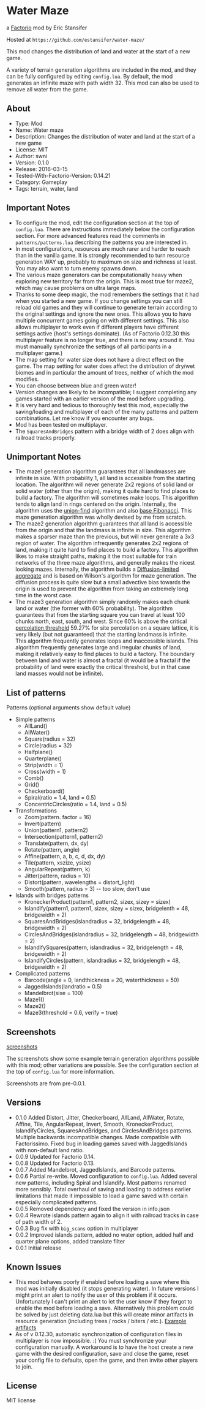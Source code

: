 # Water Maze

a [Factorio](http://factorio.com) mod by Eric Stansifer

Hosted at `https://github.com/estansifer/water-maze/`

This mod changes the distribution of land and water at the start of a new game.

A variety of terrain generation algorithms are included in the mod, and they can be fully
configured by editing `config.lua`. By default, the mod generates an infinite maze with path
width 32. This mod can also be used to remove all water from the game.

## About

 * Type: Mod
 * Name: Water maze
 * Description: Changes the distribution of water and land at the start of a new game
 * License: MIT
 * Author: swni
 * Version: 0.1.0
 * Release: 2016-03-15
 * Tested-With-Factorio-Version: 0.14.21
 * Category: Gameplay
 * Tags: terrain, water, land

## Important Notes

 * To configure the mod, edit the configuration section at the top of `config.lua`. There
 are instructions immediately below the configuration section. For more advanced features
 read the comments in `patterns/patterns.lua` describing the patterns you are interested in.
 * In most configurations, resources are much rarer and harder to reach than in the
 vanilla game. It is strongly recommended to turn resource generation WAY up, probably to
 maximum on size and richness at least. You may also want to turn enemy spawns down.
 * The various maze generators can be computationally heavy when exploring new territory
 far from the origin. This is most true for maze2, which may cause problems on ultra large
 maps.
 * Thanks to some deep magic, the mod remembers the settings that it had when you started a
 new game. If you change settings you can still reload old games and they will continue to
 generate terrain according to the original settings and ignore the new ones. This allows you
 to have multiple concurrent games going on with different settings. This also allows multiplayer
 to work even if different players have different settings active (host's settings dominate).
 (As of Factorio 0.12.30 this multiplayer feature is no longer true, and there is no way around
 it. You must manually synchronize the settings of all participants in a multiplayer game.)
 * The map setting for water size does not have a direct effect on the game. The map setting
 for water does affect the distribution of dry/wet biomes and in particular the amount of
 trees, neither of which the mod modifies.
 * You can choose between blue and green water!
 * Version changes are likely to be incompatible; I suggest completing any games started with
 an earlier version of the mod before upgrading.
 * It is very hard and tedious to thoroughly test this mod, especially the saving/loading
 and multiplayer of each of the many patterns and pattern combinations. Let me know if you
 encounter any bugs.
 * Mod has been tested on multiplayer.
 * The `SquaresAndBridges` pattern with a bridge width of 2 does align with railroad tracks properly.

## Unimportant Notes

 * The maze1 generation algorithm guarantees that all landmasses are infinite in size. With
 probability 1, all land is accessible from the starting location. The algorithm will never
 generate 2x2 regions of solid land or solid water (other than the origin), making it quite
 hard to find places to build a factory. The algorithm will sometimes make loops. This algorithm
 tends to align land in rings centered on the origin. Internally, the algorithm uses the
 [union-find](https://en.wikipedia.org/wiki/Disjoint-set_data_structure) algorithm and also
 [base Fibonacci](https://en.wikipedia.org/wiki/Zeckendorf%27s_theorem). This maze generation
 algorithm was wholly devised by me from scratch.
 * The maze2 generation algorithm guarantees that all land is accessible from the origin and
 that the landmass is infinite in size. This algorithm makes a sparser maze than the previous,
 but will never generate a 3x3 region of water. The algorithm infrequently generates 2x2 regions
 of land, making it quite hard to find places to build a factory. This algorithm likes to make
 straight paths, making it the most suitable for train networks of the three maze algorithms,
 and generally makes the nicest looking mazes. Internally, the algorithm builds a
 [Diffusion-limited aggregate](https://en.wikipedia.org/wiki/Diffusion-limited_aggregation) and
 is based on Wilson's algorithm for maze generation. The diffusion process is quite slow but a
 small advective bias towards the origin is used to prevent the algorithm from taking an
 extremely long time in the worst case.
 * The maze3 generation algorithm simply randomly makes each chunk land or water (the former
 with 60% probability). The algorithm guarantees that from the starting square you can travel at
 least 100 chunks north, east, south, and west. Since 60% is above the critical
 [percolation threshold](https://en.wikipedia.org/wiki/Percolation_threshold#Thresholds_on_Archimedean_lattices)
 59.27% for site percolation on a square lattice, it is very likely (but not guaranteed) that
 the starting landmass is infinite. This algorithm frequently generates loops and inaccessible
 islands. This algorithm frequently generates large and irregular chunks of land, making it
 relatively easy to find places to build a factory. The boundary between land and water is
 almost a fractal (it would be a fractal if the probability of land were exactly the critical
 threshold, but in that case land masses would not be infinite).

## List of patterns

Patterns (optional arguments show default value)

  * Simple patterns
      * AllLand()
      * AllWater()
      * Square(radius = 32)
      * Circle(radius = 32)
      * Halfplane()
      * Quarterplane()
      * Strip(width = 1)
      * Cross(width = 1)
      * Comb()
      * Grid()
      * Checkerboard()
      * Spiral(ratio = 1.4, land = 0.5)
      * ConcentricCircles(ratio = 1.4, land = 0.5)
  * Transformations
      * Zoom(pattern. factor = 16)
      * Invert(pattern)
      * Union(pattern1, pattern2)
      * Intersection(pattern1, pattern2)
      * Translate(pattern, dx, dy)
      * Rotate(pattern, angle)
      * Affine(pattern, a, b, c, d, dx, dy)
      * Tile(pattern, xszize, ysize)
      * AngularRepeat(pattern, k)
      * Jitter(pattern, radius = 10)
      * Distort(pattern, wavelengths = distort_light)
      * Smooth(pattern, radius = 3) -- too slow, don't use
  * Islands with bridges patterns
      * KroneckerProduct(pattern1, pattern2, sizex, sizey = sizex)
      * Islandify(pattern1, pattern1, sizex, sizey = sizex, bridgelenth = 48, bridgewidth = 2)
      * SquaresAndBridges(islandradius = 32, bridgelength = 48, bridgewidth = 2)
      * CirclesAndBridges(islandradius = 32, bridgelength = 48, bridgewidth = 2)
      * IslandifySquares(pattern, islandradius = 32, bridgelength = 48, bridgewidth = 2)
      * IslandifyCircles(pattern, islandradius = 32, bridgelength = 48, bridgewidth = 2)
  * Complicated patterns
      * Barcode(angle = 0, landthickness = 20, waterthickness = 50)
      * JaggedIslands(landratio = 0.5)
      * Mandelbrot(sixe = 100)
      * Maze1()
      * Maze2()
      * Maze3(threshold = 0.6, verify = true)

## Screenshots

[screenshots](https://imgur.com/a/wptLh)

The screenshots show some example terrain generation algorithms possible with this mod; other
variations are possible. See the configuration section at the top of `config.lua` for more
information.

Screenshots are from pre-0.0.1.

## Versions
 * 0.1.0 Added Distort, Jitter, Checkerboard, AllLand, AllWater, Rotate, Affine, Tile,
 AngularRepeat, Invert, Smooth, KroneckerProduct, IslandifyCircles, SquaresAndBridges,
 and CirclesAndBridges patterns. Multiple backwards incompatible changes. Made compatible
 with Factorissimo. Fixed bug in loading games saved with JaggedIslands with non-default
 land ratio.
 * 0.0.9 Updated for Factorio 0.14.
 * 0.0.8 Updated for Factorio 0.13.
 * 0.0.7 Added Mandelbrot, JaggedIslands, and Barcode patterns.
 * 0.0.6 Partial re-write. Moved configuration to `config.lua`. Added several new patterns,
 including Spiral and Islandify. Most patterns renamed more sensibly. Total overhaul of saving
 and loading to address earlier limitations that made it impossible to load a game saved with
 certain especially complicated patterns.
 * 0.0.5 Removed dependency and fixed the version in info.json
 * 0.0.4 Rewrote islands pattern again to align it with railroad tracks in case of path width of 2.
 * 0.0.3 Bug fix with `big_scans` option in multiplayer
 * 0.0.2 Improved islands pattern, added no water option, added half and quarter plane options,
 added translate filter
 * 0.0.1 Initial release

## Known Issues

 * This mod behaves poorly if enabled before loading a save where this mod was initially
 disabled (it stops generating water). In future versions I might print an alert to notify the
 user of this problem if it occurs. Unfortunately I can't print an alert to let the user know
 if they forgot to enable the mod before loading a save. Alternatively this problem could be
 solved by just deleting data.lua but this will create minor artifacts in resource
 generation (including trees / rocks / biters / etc.). [Example artifacts](https://imgur.com/a/bxKRP)
 * As of v 0.12.30, automatic synchronization of configuration files in multiplayer is now
 impossible. :( You must synchronize your configuration manually. A workaround is to have the
 host create a new game with the desired configuration, save and close the game, reset your
 config file to defaults, open the game, and then invite other players to join.

## License

MIT license
